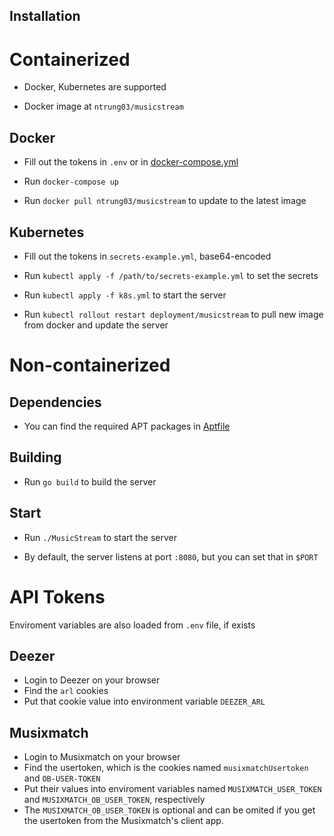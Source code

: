 Installation
---
# Containerized

- Docker, Kubernetes are supported

- Docker image at `ntrung03/musicstream`

## Docker

- Fill out the tokens in `.env` or in [docker-compose.yml](./docker-compose.yml)

- Run `docker-compose up`

- Run `docker pull ntrung03/musicstream` to update to the latest image

## Kubernetes

- Fill out the tokens in `secrets-example.yml`, base64-encoded

- Run `kubectl apply -f /path/to/secrets-example.yml` to set the secrets

- Run `kubectl apply -f k8s.yml` to start the server

- Run `kubectl rollout restart deployment/musicstream` to pull new image from docker and update the server

# Non-containerized

## Dependencies

- You can find the required APT packages in [Aptfile](./Aptfile)

## Building

- Run `go build` to build the server

## Start

- Run `./MusicStream` to start the server

- By default, the server listens at port `:8080`, but you can set that in `$PORT`

# API Tokens

Enviroment variables are also loaded from `.env` file, if exists

## Deezer

- Login to Deezer on your browser
- Find the `arl` cookies
- Put that cookie value into environment variable `DEEZER_ARL`

## Musixmatch

- Login to Musixmatch on your browser
- Find the usertoken, which is the cookies named `musixmatchUsertoken` and `OB-USER-TOKEN`
- Put their values into enviroment variables named `MUSIXMATCH_USER_TOKEN` and `MUSIXMATCH_OB_USER_TOKEN`, respectively
- The `MUSIXMATCH_OB_USER_TOKEN` is optional and can be omited if you get the usertoken from the Musixmatch's client app.
